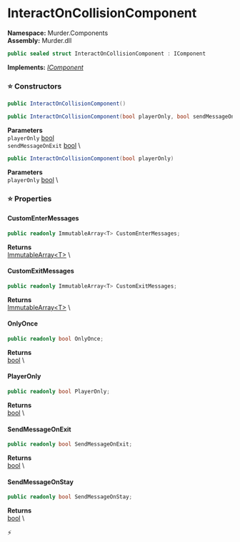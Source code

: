 # InteractOnCollisionComponent

**Namespace:** Murder.Components \
**Assembly:** Murder.dll

```csharp
public sealed struct InteractOnCollisionComponent : IComponent
```

**Implements:** _[IComponent](../..//Bang/Components/IComponent.html)_

### ⭐ Constructors
```csharp
public InteractOnCollisionComponent()
```

```csharp
public InteractOnCollisionComponent(bool playerOnly, bool sendMessageOnExit)
```

**Parameters** \
`playerOnly` [bool](https://learn.microsoft.com/en-us/dotnet/api/System.Boolean?view=net-7.0) \
`sendMessageOnExit` [bool](https://learn.microsoft.com/en-us/dotnet/api/System.Boolean?view=net-7.0) \

```csharp
public InteractOnCollisionComponent(bool playerOnly)
```

**Parameters** \
`playerOnly` [bool](https://learn.microsoft.com/en-us/dotnet/api/System.Boolean?view=net-7.0) \

### ⭐ Properties
#### CustomEnterMessages
```csharp
public readonly ImmutableArray<T> CustomEnterMessages;
```

**Returns** \
[ImmutableArray\<T\>](https://learn.microsoft.com/en-us/dotnet/api/System.Collections.Immutable.ImmutableArray-1?view=net-7.0) \
#### CustomExitMessages
```csharp
public readonly ImmutableArray<T> CustomExitMessages;
```

**Returns** \
[ImmutableArray\<T\>](https://learn.microsoft.com/en-us/dotnet/api/System.Collections.Immutable.ImmutableArray-1?view=net-7.0) \
#### OnlyOnce
```csharp
public readonly bool OnlyOnce;
```

**Returns** \
[bool](https://learn.microsoft.com/en-us/dotnet/api/System.Boolean?view=net-7.0) \
#### PlayerOnly
```csharp
public readonly bool PlayerOnly;
```

**Returns** \
[bool](https://learn.microsoft.com/en-us/dotnet/api/System.Boolean?view=net-7.0) \
#### SendMessageOnExit
```csharp
public readonly bool SendMessageOnExit;
```

**Returns** \
[bool](https://learn.microsoft.com/en-us/dotnet/api/System.Boolean?view=net-7.0) \
#### SendMessageOnStay
```csharp
public readonly bool SendMessageOnStay;
```

**Returns** \
[bool](https://learn.microsoft.com/en-us/dotnet/api/System.Boolean?view=net-7.0) \


⚡